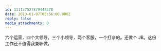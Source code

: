 ```yaml
---
id: 111137527879442578
date: 2013-01-07T05:56:00.000Z
reply: false
media_attachments: 0
---
```


六个运营，四个大领导，三个小领导，两个客服，一个打杂的。还做个 JB。这份工作还不值得我兼职做。 ​​​​

